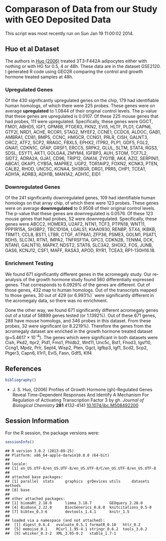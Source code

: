 Comparason of Data from our Study with GEO Deposited Data
=============================================================


This script was most recently run on Sun Jan 19 11:00:02 2014.  





Huo et al Dataset
---------------------

The authors in <a href="http://dx.doi.org/10.1074/jbc.M508492200">Huo (2006)</a> treated 3T3-F442A adipocytes either with nothing or with HG for 0.5, 4 or 48h.  These data are in the dataset GSE2120.  I generated R code using GEO2R comparing the control and growth hormone treated samples at 48h.




### Upregulated Genes

Of the 430 significantly upregulated genes on the chip, 179 had identifiable human homologs, of which there were 225 probes.  These genes were on average **upregulated** to 1.0844 of their original control levels.  The p-value that these genes are upregulated is 0.0107.  Of these 225 mouse genes that had probes, 111 were upregulated.  Specifically, these genes were GGCT, FMO1, ABHD5, IGF1, GPM6B, PTGER3, PKN2, EVI5, HLTF, PLD1, CAPN6, GTF2I, NRD1, ACHE, RCOR1, STAG2, MYEF2, CCNE1, CCDC6, ALDOC, GAB1, AMBRA1, CD81, BMP5, CCNC, HMGCR, CCNG1, PRLR, CISH, GALNT3, ORC2, ATF2, SCP2, RRAGC, FBXL5, EPHX2, ITPR2, PLP1, GDF5, FGL2, GNAI1, CDKN1C, GFAP, GRSF1, ERCC5, SRPK2, GLUL, SLTM, STAT4, RGS3, SDSL, ESYT1, AKT1, GOLGA4, ZMYM4, IGFBP3, AUH, STOM, TCF7L2, SIDT2, ADRA2A, GJA1, CD96, TRIP12, GNA14, ZYG11B, AK4, AZI2, SERPINI1, ABCA1, GKAP1, CYB5A, MAPRE2, UGP2, TOR1AIP2, FOXN2, KCNK3, PTEN, CALB2, RHOD, UNC5C, KCNA4, SH3BGR, DRG1, PRR5, CHP1, TCEA1, ADH1A, ADRB3, ADH1B, MAN1A2, ADH1C, EID1

### Downregulated Genes

Of the 241 significantly downregulated genes, 109 had identifiable human homologs on that array chip, of which there were 123 probes.  These genes were on average **downregulated** to 0.9508 of their original control levels.  The p-value that these genes are downregulated is 0.0576.  Of these 123 mouse genes that had probes, 52 were downregulated.  Specifically, these genes were ABCC2, HOMER3, U2AF2, NTN1, TCF3, PTPN18, WNT11, PPP1R15A, SH3BP2, TBC1D10A, LGALS1, KIAA0930, RENBP, STX4, IKBKB, TRMT1, CCL8, BST1, LTBR, CTGF, ATP8A1, ZFP36, PSME3, GOLM1, PSAT1, RDH5, SLC7A1, RTN1, IMPA2, TNFRSF11A, GPC3, CDKN2B, TENM4, DCK, NTAN1, GALNT10, MAPK7, NDST2, STAT6, SLC3A2, SHOX2, FOS, JUNB, GAS6, KCNJ12, CSF1, MAFF, RASA3, APOD, RYR1, TCEA3, RP1-130H16.18.

### Enrichment Testing
We found 671 significantly different genes in the acromegaly study.  Our re-analysis of the growth hormone study found 560 differentially expressed genes.  That corresponds to 6.0929% of the genes are different.  Out of those genes, 432 map to human homologs.  Out of the transcripts mapped to those genes, 30 out of 429 (or 6.993%)` were significantly different in the acromegaly data, so there was no enrichment.

Done the other way, we found 671 significantly different acromegaly genes out of a total of 58899 genes tested (or 1.1392%).  Out of these 671 genes, 288 have mouse homologs, and 346 probes in this dataset.  From these probes, 32 were significant (or 8.2219%).  Therefore the genes from the acromegaly dataset are enriched in the growth hormone treated dataset (p=5.4617 &times; 10<sup>-4</sup>).  The genes which were significant in both datasets were Cish, Pkd2, Itpr2, Pld1, Fmo1, Phldb2, Wnt11, Unc5c, Bst1, Fhod3, Igsf10, Ccng1, Mpdz, Prlr, Sept4, Wisp2, Pten, Ggct, Igfbp3, Igf1, Scd2, Scp2, Ptger3, Capn6, Il1rl1, Evi5, Fasn, Gdf5, Klf4

References
-----------

```r
bibliography()
```


- J. S. Huo,   (2006) Profiles of Growth Hormone (gh)-Regulated Genes Reveal Time-Dependent Responses And Identify A Mechanism For Regulation of Activating Transcription Factor 3 by gh.  *Journal of Biological Chemistry*  **281**  4132-4141  [10.1074/jbc.M508492200](http://dx.doi.org/10.1074/jbc.M508492200)


Session Information
-------------------

For the R session, the package versions were:

```r
sessionInfo()
```

```
## R version 3.0.2 (2013-09-25)
## Platform: x86_64-apple-darwin10.8.0 (64-bit)
## 
## locale:
## [1] en_US.UTF-8/en_US.UTF-8/en_US.UTF-8/C/en_US.UTF-8/en_US.UTF-8
## 
## attached base packages:
## [1] parallel  stats     graphics  grDevices utils     datasets  methods  
## [8] base     
## 
## other attached packages:
## [1] biomaRt_2.18.0      limma_3.18.7        GEOquery_2.28.0    
## [4] Biobase_2.22.0      BiocGenerics_0.8.0  knitcitations_0.5-0
## [7] bibtex_0.3-6        devtools_1.4.1      knitr_1.5          
## 
## loaded via a namespace (and not attached):
##  [1] digest_0.6.4   evaluate_0.5.1 formatR_0.10   httr_0.2      
##  [5] memoise_0.1    RCurl_1.95-4.1 stringr_0.6.2  tools_3.0.2   
##  [9] whisker_0.3-2  XML_3.95-0.2   xtable_1.7-1
```

